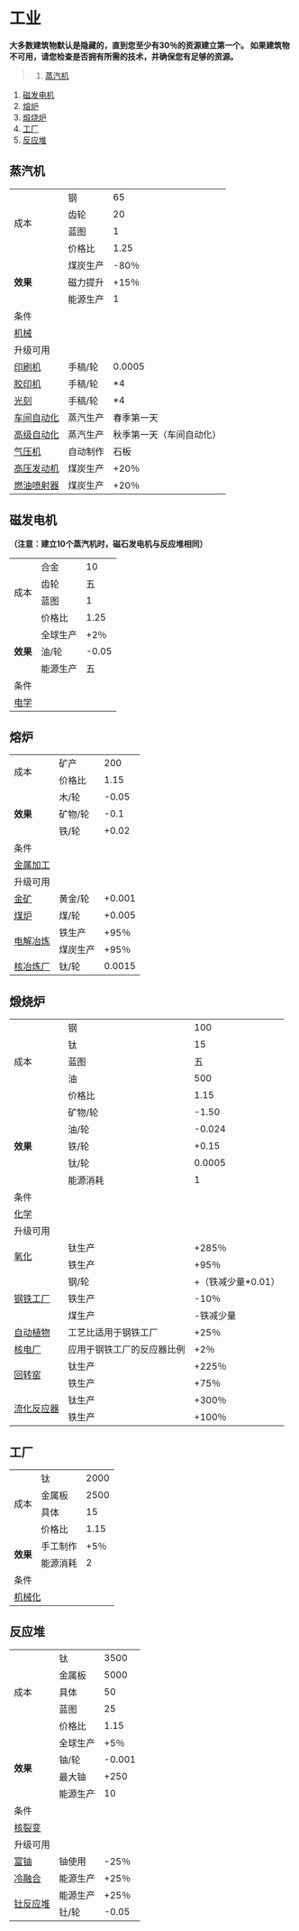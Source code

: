 # 工业
**大多数建筑物默认是隐藏的，直到您至少有30％的资源建立第一个。 如果建筑物不可用，请您检查是否拥有所需的技术，并确保您有足够的资源。**

>1. [蒸汽机](#蒸汽机 "蒸汽机")
1. [磁发电机](#磁发电机 "磁发电机")
1. [熔炉](#熔炉 "熔炉")
1. [煅烧炉](#煅烧炉 "煅烧炉")
1. [工厂](#工厂 "工厂")
1. [反应堆](#反应堆 "反应堆")


## 蒸汽机
<table class="wikitable">
	<tbody>
		<tr>
			<td rowspan="4">
							成本
			</td>
			<td>
							钢
			</td>
			<td>
							65
			</td>
		</tr>
		<tr>
			<td>
						齿轮
			</td>
			<td>
						20
			</td>
		</tr>
		<tr>
			<td>
						蓝图
			</td>
			<td>
						1
			</td>
		</tr>
		<tr>
			<td>
						价格比
			</td>
			<td>
						1.25
			</td>
		</tr>
		<tr>
			<td rowspan="3">
				<strong>
							效果
				</strong>
			</td>
			<td>
						煤炭生产
			</td>
			<td>
						-80％
			</td>
		</tr>
		<tr>
			<td>
						磁力提升
			</td>
			<td>
						+15％
			</td>
		</tr>
		<tr>
			<td>
						能源生产
			</td>
			<td>
						1
			</td>
		</tr>
		<tr>
			<td colspan="3">
						条件
			</td>
		</tr>
		<tr>
			<td colspan="3">
				<a href="?file=001-猫咪百科/03-科技/01-科技#机械">
							机械
				</a>
			</td>
		</tr>
		<tr>
			<td colspan="3">
						升级可用
			</td>
		</tr>
		<tr>
			<td>
				<a href="?file=001-猫咪百科/04-作坊/01-升级#印刷机">
							印刷机
				</a>
			</td>
			<td>
						手稿/轮
			</td>
			<td>
						0.0005
			</td>
		</tr>
		<tr>
			<td>
				<a href="?file=001-猫咪百科/04-作坊/01-升级#胶印机">
							胶印机
				</a>
			</td>
			<td>
						手稿/轮
			</td>
			<td>
						*4
			</td>
		</tr>
		<tr>
			<td>
				<a href="?file=001-猫咪百科/04-作坊/01-升级#光刻">
							光刻
				</a>
			</td>
			<td>
						手稿/轮
			</td>
			<td>
						*4
			</td>
		</tr>
		<tr>
			<td>
				<a href="?file=001-猫咪百科/04-作坊/01-升级#车间自动化">
							车间自动化
				</a>
			</td>
			<td>
						蒸汽生产
			</td>
			<td>
						春季第一天
			</td>
		</tr>
		<tr>
			<td>
				<a href="?file=001-猫咪百科/04-作坊/01-升级#高级自动化">
							高级自动化
				</a>
			</td>
			<td>
						蒸汽生产
			</td>
			<td>
						秋季第一天（车间自动化）
			</td>
		</tr>
		<tr>
			<td>
				<a href="?file=001-猫咪百科/04-作坊/01-升级#气压机">
							气压机
				</a>
			</td>
			<td>
						自动制作
			</td>
			<td>
						石板
			</td>
		</tr>
		<tr>
			<td>
				<a href="?file=001-猫咪百科/04-作坊/01-升级#高压发动机">
							高压发动机
				</a>
			</td>
			<td>
						煤炭生产
			</td>
			<td>
						+20％
			</td>
		</tr>
		<tr>
			<td>
				<a href="?file=001-猫咪百科/04-作坊/01-升级#燃油喷射器">
							燃油喷射器
				</a>
			</td>
			<td>
						煤炭生产
			</td>
			<td>
						+20％
			</td>
		</tr>
	</tbody>
</table>

## 磁发电机
**（注意：建立10个蒸汽机时，磁石发电机与反应堆相同）**
<table class="wikitable">
	<tbody>
		<tr>
			<td rowspan="4">
							成本
			</td>
			<td>
							合金
			</td>
			<td>
							10
			</td>
		</tr>
		<tr>
			<td>
						齿轮
			</td>
			<td>
						五
			</td>
		</tr>
		<tr>
			<td>
						蓝图
			</td>
			<td>
						1
			</td>
		</tr>
		<tr>
			<td>
						价格比
			</td>
			<td>
						1.25
			</td>
		</tr>
		<tr>
			<td rowspan="3">
				<strong>
							效果
				</strong>
			</td>
			<td>
						全球生产
			</td>
			<td>
						+2％
			</td>
		</tr>
		<tr>
			<td>
						油/轮
			</td>
			<td>
						-0.05
			</td>
		</tr>
		<tr>
			<td>
						能源生产
			</td>
			<td>
						五
			</td>
		</tr>
		<tr>
			<td colspan="3">
						条件
			</td>
		</tr>
		<tr>
			<td colspan="3">
				<a href="?file=001-猫咪百科/03-科技/01-科技#电学">
							电学
				</a>
			</td>
		</tr>
	</tbody>
</table>

## 熔炉
<table class="wikitable">
	<tbody>
		<tr>
			<td rowspan="2">
							成本
			</td>
			<td>
							矿产
			</td>
			<td>
							200
			</td>
		</tr>
		<tr>
			<td>
						价格比
			</td>
			<td>
						1.15
			</td>
		</tr>
		<tr>
			<td rowspan="3">
				<strong>
							效果
				</strong>
			</td>
			<td>
						木/轮
			</td>
			<td>
						-0.05
			</td>
		</tr>
		<tr>
			<td>
						矿物/轮
			</td>
			<td>
						-0.1
			</td>
		</tr>
		<tr>
			<td>
						铁/轮
			</td>
			<td>
						+0.02
			</td>
		</tr>
		<tr>
			<td colspan="3">
						条件
			</td>
		</tr>
		<tr>
			<td colspan="3">
				<a href="?file=001-猫咪百科/03-科技/01-科技#金属加工">
							金属加工
				</a>
			</td>
		</tr>
		<tr>
			<td colspan="3">
						升级可用
			</td>
		</tr>
		<tr>
			<td>
				<a href="?file=001-猫咪百科/04-作坊/01-升级#金矿">
							金矿
				</a>
			</td>
			<td>
						黄金/轮
			</td>
			<td>
						+0.001
			</td>
		</tr>
		<tr>
			<td>
				<a href="?file=001-猫咪百科/04-作坊/01-升级#煤炉">
							煤炉
				</a>
			</td>
			<td>
						煤/轮
			</td>
			<td>
						+0.005
			</td>
		</tr>
		<tr>
			<td rowspan="2">
				<a href="?file=001-猫咪百科/04-作坊/01-升级#电解冶炼">
							电解冶炼
				</a>
			</td>
			<td>
						铁生产
			</td>
			<td>
						+95％
			</td>
		</tr>
		<tr>
			<td>
						煤炭生产
			</td>
			<td>
						+95％
			</td>
		</tr>
		<tr>
			<td>
				<a href="?file=001-猫咪百科/04-作坊/01-升级#核冶炼厂">
							核冶炼厂
				</a>
			</td>
			<td>
						钛/轮
			</td>
			<td>
						0.0015
			</td>
		</tr>
	</tbody>
</table>

## 煅烧炉
<table class="wikitable">
	<tbody>
		<tr>
			<td rowspan="5">
							成本
			</td>
			<td>
							钢
			</td>
			<td>
							100
			</td>
		</tr>
		<tr>
			<td>
						钛
			</td>
			<td>
						15
			</td>
		</tr>
		<tr>
			<td>
						蓝图
			</td>
			<td>
						五
			</td>
		</tr>
		<tr>
			<td>
						油
			</td>
			<td>
						500
			</td>
		</tr>
		<tr>
			<td>
						价格比
			</td>
			<td>
						1.15
			</td>
		</tr>
		<tr>
			<td rowspan="5">
				<strong>
							效果
				</strong>
			</td>
			<td>
						矿物/轮
			</td>
			<td>
						-1.50
			</td>
		</tr>
		<tr>
			<td>
						油/轮
			</td>
			<td>
						-0.024
			</td>
		</tr>
		<tr>
			<td>
						铁/轮
			</td>
			<td>
						+0.15
			</td>
		</tr>
		<tr>
			<td>
						钛/轮
			</td>
			<td>
						0.0005
			</td>
		</tr>
		<tr>
			<td>
						能源消耗
			</td>
			<td>
						1
			</td>
		</tr>
		<tr>
			<td colspan="3">
						条件
			</td>
		</tr>
		<tr>
			<td colspan="3">
				<a href="?file=001-猫咪百科/03-科技/01-科技#化学">
							化学
				</a>
			</td>
		</tr>
		<tr>
			<td colspan="5">
						升级可用
			</td>
		</tr>
		<tr>
			<td rowspan="2">
				<a href="?file=001-猫咪百科/04-作坊/01-升级#氧化">
							氧化
				</a>
			</td>
			<td>
						钛生产
			</td>
			<td>
						+285％
			</td>
		</tr>
		<tr>
			<td>
						铁生产
			</td>
			<td>
						+95％
			</td>
		</tr>
		<tr>
			<td rowspan="3">
				<a href="?file=001-猫咪百科/04-作坊/01-升级#钢铁工厂">
							钢铁工厂
				</a>
			</td>
			<td>
						钢/轮
			</td>
			<td>
						+（铁减少量*0.01）
			</td>
		</tr>
		<tr>
			<td>
						铁生产
			</td>
			<td>
						-10％
			</td>
		</tr>
		<tr>
			<td>
						煤生产
			</td>
			<td>
						-铁减少量
			</td>
		</tr>
		<tr>
			<td>
				<a href="?file=001-猫咪百科/04-作坊/01-升级#自动植物">
							自动植物
				</a>
			</td>
			<td>
						工艺比适用于钢铁工厂
			</td>
			<td>
						+25％
			</td>
		</tr>
		<tr>
			<td>
				<a href="?file=001-猫咪百科/04-作坊/01-升级#核电厂">
							核电厂
				</a>
			</td>
			<td>
						应用于钢铁工厂的反应器比例
			</td>
			<td>
						+2％
			</td>
		</tr>
		<tr>
			<td rowspan="2">
				<a href="?file=001-猫咪百科/04-作坊/01-升级#回转窑">
							回转窑
				</a>
			</td>
			<td>
						钛生产
			</td>
			<td>
						+225％
			</td>
		</tr>
		<tr>
			<td>
						铁生产
			</td>
			<td>
						+75％
			</td>
		</tr>
		<tr>
			<td rowspan="2">
				<a href="?file=001-猫咪百科/04-作坊/01-升级#流化反应器">
							流化反应器
				</a>
			</td>
			<td>
						钛生产
			</td>
			<td>
						+300％
			</td>
		</tr>
		<tr>
			<td>
						铁生产
			</td>
			<td>
						+100％
			</td>
		</tr>
	</tbody>
</table>

## 工厂
<table class="wikitable">
	<tbody>
		<tr>
			<td rowspan="4">
							成本
			</td>
			<td>
							钛
			</td>
			<td>
							2000
			</td>
		</tr>
		<tr>
			<td>
						金属板
			</td>
			<td>
						2500
			</td>
		</tr>
		<tr>
			<td>
						具体
			</td>
			<td>
						15
			</td>
		</tr>
		<tr>
			<td>
						价格比
			</td>
			<td>
						1.15
			</td>
		</tr>
		<tr>
			<td rowspan="2">
				<strong>
							效果
				</strong>
			</td>
			<td>
						手工制作
			</td>
			<td>
						+5％
			</td>
		</tr>
		<tr>
			<td>
						能源消耗
			</td>
			<td>
						2
			</td>
		</tr>
		<tr>
			<td colspan="3">
						条件
			</td>
		</tr>
		<tr>
			<td colspan="3">
				<a href="?file=001-猫咪百科/03-科技/01-科技#机械化">
							机械化
				</a>
			</td>
		</tr>
	</tbody>
</table>

## 反应堆
<table class="wikitable">
	<tbody>
		<tr>
			<td rowspan="5">
							成本
			</td>
			<td>
							钛
			</td>
			<td>
							3500
			</td>
		</tr>
		<tr>
			<td>
						金属板
			</td>
			<td>
						5000
			</td>
		</tr>
		<tr>
			<td>
						具体
			</td>
			<td>
						50
			</td>
		</tr>
		<tr>
			<td>
						蓝图
			</td>
			<td>
						25
			</td>
		</tr>
		<tr>
			<td>
						价格比
			</td>
			<td>
						1.15
			</td>
		</tr>
		<tr>
			<td rowspan="4">
				<strong>
							效果
				</strong>
			</td>
			<td>
						全球生产
			</td>
			<td>
						+5％
			</td>
		</tr>
		<tr>
			<td>
						铀/轮
			</td>
			<td>
						-0.001
			</td>
		</tr>
		<tr>
			<td>
						最大铀
			</td>
			<td>
						+250
			</td>
		</tr>
		<tr>
			<td>
						能源生产
			</td>
			<td>
						10
			</td>
		</tr>
		<tr>
			<td colspan="3">
						条件
			</td>
		</tr>
		<tr>
			<td colspan="3">
				<a href="?file=001-猫咪百科/03-科技/01-科技#核裂变">
							核裂变
				</a>
			</td>
		</tr>
		<tr>
			<td colspan="3">
						升级可用
			</td>
		</tr>
		<tr>
			<td>
				<a href="?file=001-猫咪百科/04-作坊/01-升级#富铀">
							富铀
				</a>
			</td>
			<td>
						铀使用
			</td>
			<td>
						-25％
			</td>
		</tr>
		<tr>
			<td>
				<a href="?file=001-猫咪百科/04-作坊/01-升级#冷融合">
							冷融合
				</a>
			</td>
			<td>
						能源生产
			</td>
			<td>
						+25％
			</td>
		</tr>
		<tr>
			<td rowspan="2">
				<a href="?file=001-猫咪百科/04-作坊/01-升级#钍反应堆">
							钍反应堆
				</a>
			</td>
			<td>
						能源生产
			</td>
			<td>
						+25％
			</td>
		</tr>
		<tr>
			<td>
						钍/轮
			</td>
			<td>
						-0.05
			</td>
		</tr>
	</tbody>
</table>
